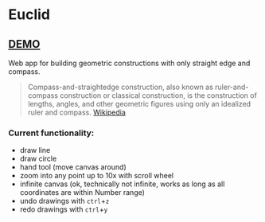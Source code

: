 # Euclid
## [DEMO](http://euclid.surge.sh/)
 Web app for building geometric constructions with only straight edge and compass.

 > Compass-and-straightedge construction, also known as ruler-and-compass construction or classical construction, is the construction of lengths, angles, and other geometric figures using only an idealized ruler and compass. [Wikipedia](https://en.wikipedia.org/wiki/Compass-and-straightedge_construction)

### Current functionality:
- draw line
- draw circle
- hand tool (move canvas around)
- zoom into any point up to 10x with scroll wheel
- infinite canvas (ok, technically not infinite, works as long as all coordinates are within Number range)
- undo drawings with `ctrl`+`z`
- redo drawings with `ctrl`+`y`